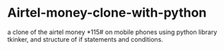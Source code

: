 # Airtel-money-clone-with-python
a clone of the airtel money *115# on mobile phones using python library tkinker,  and structure of if statements and conditions.
